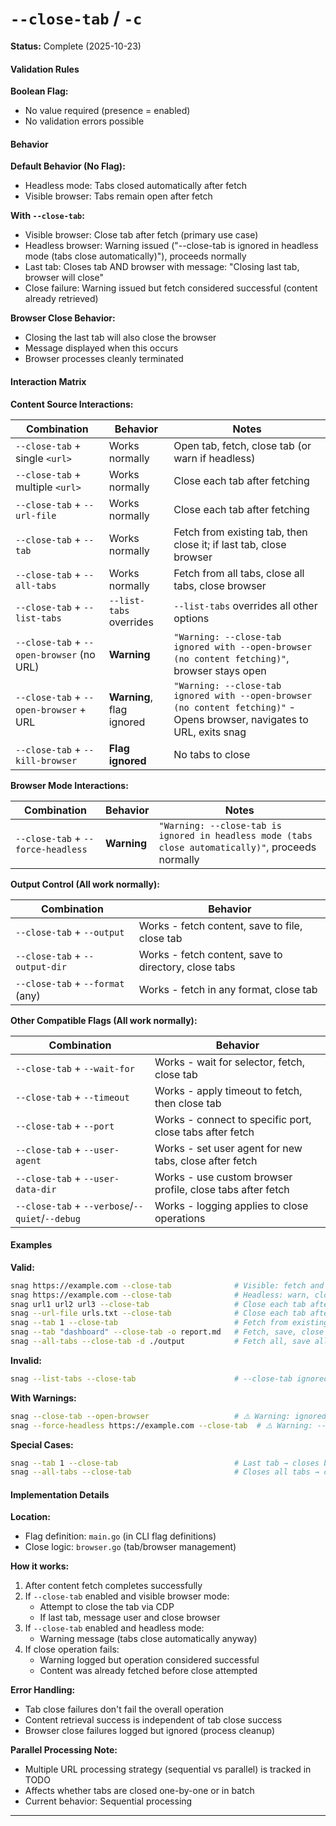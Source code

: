 # `--close-tab` / `-c`

**Status:** Complete (2025-10-23)

#### Validation Rules

**Boolean Flag:**

- No value required (presence = enabled)
- No validation errors possible

#### Behavior

**Default Behavior (No Flag):**

- Headless mode: Tabs closed automatically after fetch
- Visible browser: Tabs remain open after fetch

**With `--close-tab`:**

- Visible browser: Close tab after fetch (primary use case)
- Headless browser: Warning issued ("--close-tab is ignored in headless mode (tabs close automatically)"), proceeds normally
- Last tab: Closes tab AND browser with message: "Closing last tab, browser will close"
- Close failure: Warning issued but fetch considered successful (content already retrieved)

**Browser Close Behavior:**

- Closing the last tab will also close the browser
- Message displayed when this occurs
- Browser processes cleanly terminated

#### Interaction Matrix

**Content Source Interactions:**

| Combination                               | Behavior                  | Notes                                                                                                                    |
| ----------------------------------------- | ------------------------- | ------------------------------------------------------------------------------------------------------------------------ |
| `--close-tab` + single `<url>`            | Works normally            | Open tab, fetch, close tab (or warn if headless)                                                                         |
| `--close-tab` + multiple `<url>`          | Works normally            | Close each tab after fetching                                                                                            |
| `--close-tab` + `--url-file`              | Works normally            | Close each tab after fetching                                                                                            |
| `--close-tab` + `--tab`                   | Works normally            | Fetch from existing tab, then close it; if last tab, close browser                                                       |
| `--close-tab` + `--all-tabs`              | Works normally            | Fetch from all tabs, close all tabs, close browser                                                                       |
| `--close-tab` + `--list-tabs`             | `--list-tabs` overrides   | `--list-tabs` overrides all other options                                                                                |
| `--close-tab` + `--open-browser` (no URL) | **Warning**               | `"Warning: --close-tab ignored with --open-browser (no content fetching)"`, browser stays open                           |
| `--close-tab` + `--open-browser` + URL    | **Warning**, flag ignored | `"Warning: --close-tab ignored with --open-browser (no content fetching)"` - Opens browser, navigates to URL, exits snag |
| `--close-tab` + `--kill-browser`          | **Flag ignored**          | No tabs to close                                                                                                         |

**Browser Mode Interactions:**

| Combination                        | Behavior    | Notes                                                                                              |
| ---------------------------------- | ----------- | -------------------------------------------------------------------------------------------------- |
| `--close-tab` + `--force-headless` | **Warning** | `"Warning: --close-tab is ignored in headless mode (tabs close automatically)"`, proceeds normally |

**Output Control (All work normally):**

| Combination                      | Behavior                                             |
| -------------------------------- | ---------------------------------------------------- |
| `--close-tab` + `--output`       | Works - fetch content, save to file, close tab       |
| `--close-tab` + `--output-dir`   | Works - fetch content, save to directory, close tabs |
| `--close-tab` + `--format` (any) | Works - fetch in any format, close tab               |

**Other Compatible Flags (All work normally):**

| Combination                                     | Behavior                                                   |
| ----------------------------------------------- | ---------------------------------------------------------- |
| `--close-tab` + `--wait-for`                    | Works - wait for selector, fetch, close tab                |
| `--close-tab` + `--timeout`                     | Works - apply timeout to fetch, then close tab             |
| `--close-tab` + `--port`                        | Works - connect to specific port, close tabs after fetch   |
| `--close-tab` + `--user-agent`                  | Works - set user agent for new tabs, close after fetch     |
| `--close-tab` + `--user-data-dir`               | Works - use custom browser profile, close tabs after fetch |
| `--close-tab` + `--verbose`/`--quiet`/`--debug` | Works - logging applies to close operations                |

#### Examples

**Valid:**

```bash
snag https://example.com --close-tab              # Visible: fetch and close tab
snag https://example.com --close-tab              # Headless: warn, close anyway
snag url1 url2 url3 --close-tab                   # Close each tab after fetch
snag --url-file urls.txt --close-tab              # Close each tab after fetch
snag --tab 1 --close-tab                          # Fetch from existing tab, close it
snag --tab "dashboard" --close-tab -o report.md   # Fetch, save, close tab
snag --all-tabs --close-tab -d ./output           # Fetch all, save all, close all, close browser
```

**Invalid:**

```bash
snag --list-tabs --close-tab                      # --close-tab ignored, lists tabs from existing browser
```

**With Warnings:**

```bash
snag --close-tab --open-browser                   # ⚠️ Warning: ignored (no content fetching)
snag --force-headless https://example.com --close-tab  # ⚠️ Warning: --close-tab is ignored in headless mode (tabs close automatically)
```

**Special Cases:**

```bash
snag --tab 1 --close-tab                          # Last tab → closes browser too
snag --all-tabs --close-tab                       # Closes all tabs → closes browser
```

#### Implementation Details

**Location:**

- Flag definition: `main.go` (in CLI flag definitions)
- Close logic: `browser.go` (tab/browser management)

**How it works:**

1. After content fetch completes successfully
2. If `--close-tab` enabled and visible browser mode:
   - Attempt to close the tab via CDP
   - If last tab, message user and close browser
3. If `--close-tab` enabled and headless mode:
   - Warning message (tabs close automatically anyway)
4. If close operation fails:
   - Warning logged but operation considered successful
   - Content was already fetched before close attempted

**Error Handling:**

- Tab close failures don't fail the overall operation
- Content retrieval success is independent of tab close success
- Browser close failures logged but ignored (process cleanup)

**Parallel Processing Note:**

- Multiple URL processing strategy (sequential vs parallel) is tracked in TODO
- Affects whether tabs are closed one-by-one or in batch
- Current behavior: Sequential processing

---

